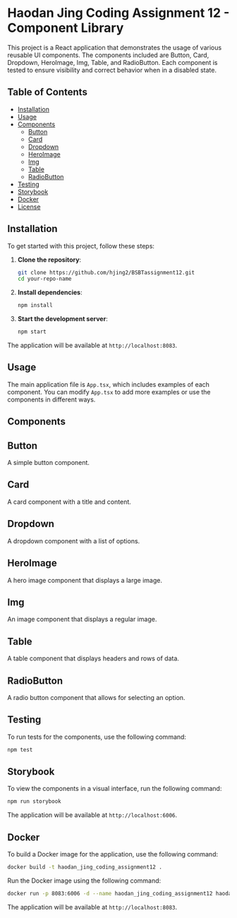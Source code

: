 # Haodan Jing Coding Assignment 12 - Component Library

This project is a React application that demonstrates the usage of various reusable UI components. The components included are Button, Card, Dropdown, HeroImage, Img, Table, and RadioButton. Each component is tested to ensure visibility and correct behavior when in a disabled state.

## Table of Contents

- [Installation](#installation)
- [Usage](#usage)
- [Components](#components)
  - [Button](#button)
  - [Card](#card)
  - [Dropdown](#dropdown)
  - [HeroImage](#heroimage)
  - [Img](#img)
  - [Table](#table)
  - [RadioButton](#radiobutton)
- [Testing](#testing)
- [Storybook](#storybook)
- [Docker](#docker)
- [License](#license)

## Installation

To get started with this project, follow these steps:

1. **Clone the repository**:

   ```bash
   git clone https://github.com/hjing2/BSBTassignment12.git
   cd your-repo-name
   ```

2. **Install dependencies**:

   ```bash
   npm install
   ```

3. **Start the development server**:
   ```bash
   npm start
   ```

The application will be available at `http://localhost:8083`.

## Usage

The main application file is `App.tsx`, which includes examples of each component. You can modify `App.tsx` to add more examples or use the components in different ways.

## Components

## Button

A simple button component.

## Card

A card component with a title and content.

## Dropdown

A dropdown component with a list of options.

## HeroImage

A hero image component that displays a large image.

## Img

An image component that displays a regular image.

## Table

A table component that displays headers and rows of data.

## RadioButton

A radio button component that allows for selecting an option.

## Testing

To run tests for the components, use the following command:

```bash
npm test
```

## Storybook

To view the components in a visual interface, run the following command:

```bash
npm run storybook
```

The application will be available at `http://localhost:6006`.

## Docker

To build a Docker image for the application, use the following command:

```bash
docker build -t haodan_jing_coding_assignment12 .
```

Run the Docker image using the following command:

```bash
docker run -p 8083:6006 -d --name haodan_jing_coding_assignment12 haodan_jing_coding_assignment12
```

The application will be available at `http://localhost:8083`.
